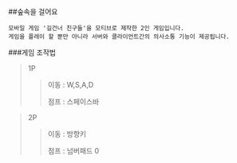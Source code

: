 ##숲속을 걸어요
```
모바일 게임 '길건너 친구들'을 모티브로 제작한 2인 게임입니다.
게임을 플레이 할 뿐만 아니라 서버와 클라이언트간의 의사소통 기능이 제공됩니다.
```
###게임 조작법
>1P
>>이동 : W,S,A,D
>>
>>점프 : 스페이스바

>2P
>>이동 : 방향키
>>
>>점프 : 넘버패드 0
